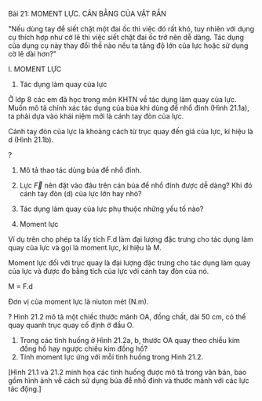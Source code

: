 Bài 21: MOMENT LỰC. CÂN BẰNG CỦA VẬT RẮN

"Nếu dùng tay để siết chặt một đai ốc thì việc đó rất khó, tuy nhiên với dụng cụ thích hợp như cờ lê thì việc siết chặt đai ốc trở nên dễ dàng. Tác dụng của dụng cụ này thay đổi thế nào nếu ta tăng độ lớn của lực hoặc sử dụng cờ lê dài hơn?"

I. MOMENT LỰC

1. Tác dụng làm quay của lực

Ở lớp 8 các em đã học trong môn KHTN về tác dụng làm quay của lực. Muốn mô tả chính xác tác dụng của búa khi dùng để nhổ đinh (Hình 21.1a), ta phải dựa vào khái niệm mới là cánh tay đòn của lực.

Cánh tay đòn của lực là khoảng cách từ trục quay đến giá của lực, kí hiệu là d (Hình 21.1b).

?
1. Mô tả thao tác dùng búa để nhổ đinh.
2. Lực $\vec{F}$ nên đặt vào đâu trên cán búa để nhổ đinh được dễ dàng? Khi đó cánh tay đòn (d) của lực lớn hay nhỏ?
3. Tác dụng làm quay của lực phụ thuộc những yếu tố nào?

2. Moment lực

Ví dụ trên cho phép ta lấy tích F.d làm đại lượng đặc trưng cho tác dụng làm quay của lực và gọi là moment lực, kí hiệu là M.

Moment lực đối với trục quay là đại lượng đặc trưng cho tác dụng làm quay của lực và được đo bằng tích của lực với cánh tay đòn của nó.

M = F.d

Đơn vị của moment lực là niuton mét (N.m).

?
Hình 21.2 mô tả một chiếc thước mảnh OA, đồng chất, dài 50 cm, có thể quay quanh trục quay cố định ở đầu O.
1. Trong các tình huống ở Hình 21.2a, b, thước OA quay theo chiều kim đồng hồ hay ngược chiều kim đồng hồ?
2. Tính moment lực ứng với mỗi tình huống trong Hình 21.2.

[Hình 21.1 và 21.2 minh họa các tình huống được mô tả trong văn bản, bao gồm hình ảnh về cách sử dụng búa để nhổ đinh và thước mảnh với các lực tác động.]